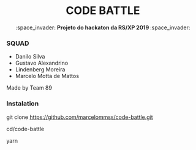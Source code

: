 <h1 align="center"> CODE BATTLE </h1>

<p align="center">
:space_invader:
<strong>
Projeto do hackaton da RS/XP 2019
</strong>
:space_invader: </p>

### SQUAD

- Danilo Silva
- Gustavo Alexandrino
- Lindenberg Moreira
- Marcelo Motta de Mattos

Made by Team 89

### Instalation

git clone https://github.com/marcelommss/code-battle.git

cd/code-battle

yarn
